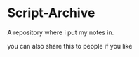 # Script-Archive

A repository where i put my notes in.

you can also share this to people  if you like
